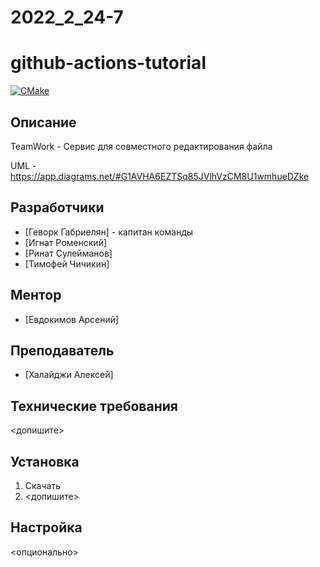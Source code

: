 # 2022_2_24-7
# github-actions-tutorial
[![CMake](https://github.com/cpp-park-vk-education/2022_2_24-7/actions/workflows/CI.yml/badge.svg)](https://github.com/cpp-park-vk-education/2022_2_24-7/actions/workflows/CI.yml)

## Описание
TeamWork - Сервис для совместного редактирования файла

UML - https://app.diagrams.net/#G1AVHA6EZTSq85JVlhVzCM8U1wmhueDZke
## Разработчики
- [Геворк Габриелян] - капитан команды
- [Игнат Роменский]
- [Ринат Сулейманов]
- [Тимофей Чичикин]

## Ментор
- [Евдокимов Арсений]

## Преподаватель
- [Халайджи Алексей]

## Технические требования
<допишите>

## Установка
1. Скачать
2. <допишите>

## Настройка
<опционально>

